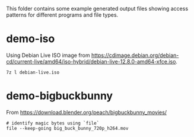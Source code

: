 This folder contains some example generated output files showing access patterns for different programs and file types.

# demo-iso

Using Debian Live ISO image from https://cdimage.debian.org/debian-cd/current-live/amd64/iso-hybrid/debian-live-12.8.0-amd64-xfce.iso.

```
7z l debian-live.iso
```

# demo-bigbuckbunny

From https://download.blender.org/peach/bigbuckbunny_movies/

```
# identify magic bytes using `file`
file --keep-going big_buck_bunny_720p_h264.mov
```
